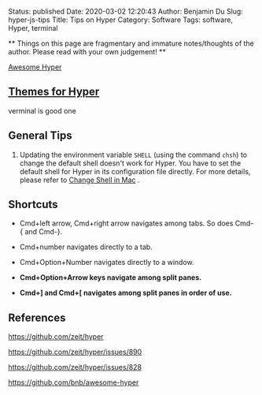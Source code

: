 Status: published
Date: 2020-03-02 12:20:43
Author: Benjamin Du
Slug: hyper-js-tips
Title: Tips on Hyper
Category: Software
Tags: software, Hyper, terminal

**
Things on this page are fragmentary and immature notes/thoughts of the author.
Please read with your own judgement!
**

[Awesome Hyper](https://github.com/bnb/awesome-hyper)

## [Themes for Hyper](https://hyper.is/themes)
verminal is good one

## General Tips

1. Updating the environment variable `SHELL` (using the command `chsh`)
    to change the default shell doesn't work for Hyper.
    You have to set the default shell for Hyper in its configuration file directly.
    For more details,
    please refer to
    [Change Shell in Mac](http://www.legendu.net/en/blog/change-shell-in-mac/)
    .

## Shortcuts

* Cmd+left arrow, Cmd+right arrow navigates among tabs. So does Cmd-{ and Cmd-}.

* Cmd+number navigates directly to a tab.

* Cmd+Option+Number navigates directly to a window.

* **Cmd+Option+Arrow keys navigate among split panes.**

* **Cmd+] and Cmd+[ navigates among split panes in order of use.**

## References

https://github.com/zeit/hyper

https://github.com/zeit/hyper/issues/890

https://github.com/zeit/hyper/issues/828

https://github.com/bnb/awesome-hyper
